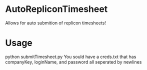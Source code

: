 # AutoRepliconTimesheet
Allows for auto submition of replicon timesheets!

# Usage
python submitTimesheet.py <hoursWorked> <comment>
You sould have a creds.txt that has companyKey, loginName, and password all seperated by newlines
